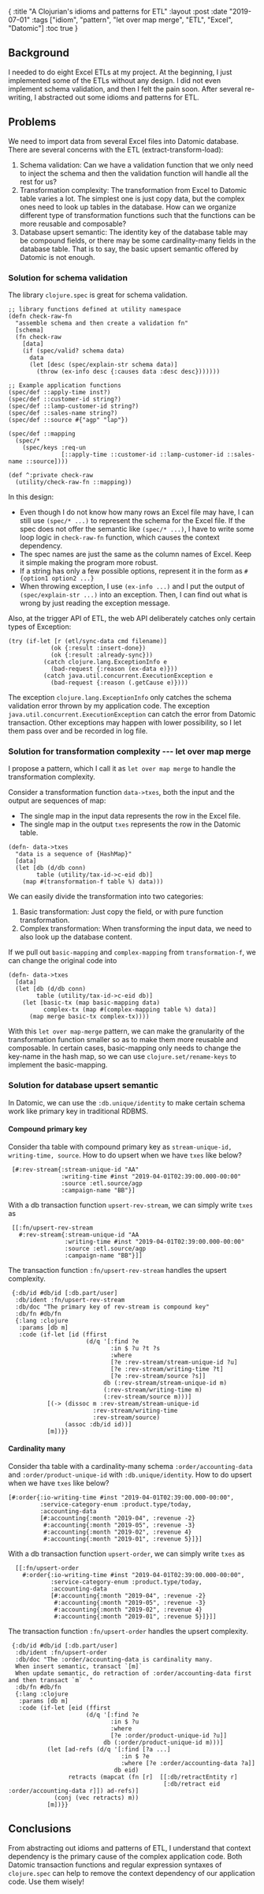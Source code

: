 {
 :title "A Clojurian's idioms and patterns for ETL"
 :layout :post
 :date "2019-07-01"
 :tags ["idiom", "pattern", "let over map merge", "ETL", "Excel", "Datomic"]
 :toc true
}

## Background

I needed to do eight Excel ETLs at my project. At the beginning, I just implemented some of the ETLs without any design. I did not even implement schema validation, and then I felt the pain soon. After several re-writing, I abstracted out some idioms and patterns for ETL.

## Problems

We need to import data from several Excel files into Datomic database. There are several concerns with the ETL (extract-transform-load):

1. Schema validation:
   Can we have a validation function that we only need to inject the schema and then the validation function will handle all the rest for us? 
2. Transformation complexity:
   The transformation from Excel to Datomic table varies a lot. The simplest one is just copy data, but the complex ones need to look up tables in the database. How can we organize different type of transformation functions such that the functions can be more reusable and composable?
3. Database upsert semantic:
   The identity key of the database table may be compound fields, or there may be some cardinality-many fields in the database table. That is to say, the basic upsert semantic offered by Datomic is not enough.

### Solution for schema validation

The library `clojure.spec` is great for schema validation. 
```
;; library functions defined at utility namespace
(defn check-raw-fn
  "assemble schema and then create a validation fn"
  [schema]
  (fn check-raw
    [data]
    (if (spec/valid? schema data)
      data
      (let [desc (spec/explain-str schema data)]
        (throw (ex-info desc {:causes data :desc desc}))))))

;; Example application functions
(spec/def ::apply-time inst?)
(spec/def ::customer-id string?)
(spec/def ::lamp-customer-id string?)
(spec/def ::sales-name string?)
(spec/def ::source #{"agp" "lap"})

(spec/def ::mapping
  (spec/* 
    (spec/keys :req-un
               [::apply-time ::customer-id ::lamp-customer-id ::sales-name ::source])))

(def ^:private check-raw
  (utility/check-raw-fn ::mapping))
```

In this design:
- Even though I do not know how many rows an Excel file may have, I can still use `(spec/* ...)` to represent the schema for the Excel file. If the spec does not offer the semantic like `(spec/* ...)`, I have to write some loop logic in `check-raw-fn` function, which causes the context dependency.
- The spec names are just the same as the column names of Excel. Keep it simple making the program more robust.
- If a string has only a few possible options, represent it in the form as `#{option1 option2 ...}`
- When throwing exception, I use `(ex-info ...)` and I put the output of `(spec/explain-str ...)` into an exception. Then, I can find out what is wrong by just reading the exception message.  
 
Also, at the trigger API of ETL, the web API deliberately catches only certain types of Exception:
```
(try (if-let [r (etl/sync-data cmd filename)]
            (ok {:result :insert-done})
            (ok {:result :already-sync}))
          (catch clojure.lang.ExceptionInfo e
            (bad-request {:reason (ex-data e)}))
          (catch java.util.concurrent.ExecutionException e
            (bad-request {:reason (.getCause e)})))
```

The exception `clojure.lang.ExceptionInfo` only catches the schema validation error thrown by my application code. The exception `java.util.concurrent.ExecutionException` can catch the error from Datomic transaction. Other exceptions may happen with lower possibility, so I let them pass over and be recorded in log file.

### Solution for transformation complexity --- let over map merge

I propose a pattern, which I call it as `let over map merge` to handle the transformation complexity.

Consider a transformation function `data->txes`, both the input and the output are sequences of map:
- The single map in the input data represents the row in the Excel file.
- The single map in the output `txes` represents the row in the Datomic table. 


```
(defn- data->txes
  "data is a sequence of {HashMap}"
  [data]
  (let [db (d/db conn)
        table (utility/tax-id->c-eid db)]
    (map #(transformation-f table %) data)))
```

We can easily divide the transformation into two categories:
1. Basic transformation: Just copy the field, or with pure function transformation.
2. Complex transformation: When transforming the input data, we need to also look up the database content.

If we pull out `basic-mapping` and `complex-mapping` from `transformation-f`, we can change the original code into
```
(defn- data->txes
  [data]
  (let [db (d/db conn)
        table (utility/tax-id->c-eid db)]
    (let [basic-tx (map basic-mapping data)
          complex-tx (map #(complex-mapping table %) data)]
      (map merge basic-tx complex-tx))))
```

With this `let over map-merge` pattern, we can make the granularity of the transformation function smaller so as to make them more reusable and composable. In certain cases, basic-mapping only needs to change the key-name in the hash map, so we can use `clojure.set/rename-keys` to implement the basic-mapping.

### Solution for database upsert semantic

In Datomic, we can use the `:db.unique/identity` to make certain schema work like primary key in traditional RDBMS. 

#### Compound primary key
Consider tha table with compound primary key as `stream-unique-id, writing-time, source`. How to do upsert when we have `txes` like below?
```
 [#:rev-stream{:stream-unique-id "AA"
               :writing-time #inst "2019-04-01T02:39:00.000-00:00"
               :source :etl.source/agp
               :campaign-name "BB"}]
```

With a db transaction function `upsert-rev-stream`, we can simply write `txes` as 
```
 [[:fn/upsert-rev-stream 
   #:rev-stream{:stream-unique-id "AA
                :writing-time #inst "2019-04-01T02:39:00.000-00:00"
                :source :etl.source/agp
                :campaign-name "BB"}]]
```

The transaction function `:fn/upsert-rev-stream` handles the upsert complexity.
```
 {:db/id #db/id [:db.part/user]
  :db/ident :fn/upsert-rev-stream
  :db/doc "The primary key of rev-stream is compound key"
  :db/fn #db/fn
  {:lang :clojure
   :params [db m]
   :code (if-let [id (ffirst
                      (d/q '[:find ?e
                             :in $ ?u ?t ?s
                             :where
                             [?e :rev-stream/stream-unique-id ?u]
                             [?e :rev-stream/writing-time ?t]
                             [?e :rev-stream/source ?s]]
                           db (:rev-stream/stream-unique-id m)
                           (:rev-stream/writing-time m)
                           (:rev-stream/source m)))]
           [(-> (dissoc m :rev-stream/stream-unique-id
                        :rev-stream/writing-time
                        :rev-stream/source)
                (assoc :db/id id))]
           [m])}}
```

#### Cardinality many
Consider tha table with a cardinality-many schema `:order/accounting-data` and `:order/product-unique-id` with `:db.unique/identity`. How to do upsert when we have `txes` like below?
```
[#:order{:io-writing-time #inst "2019-04-01T02:39:00.000-00:00",
         :service-category-enum :product.type/today,
         :accounting-data
         [#:accounting{:month "2019-04", :revenue -2}
          #:accounting{:month "2019-05", :revenue -3}
          #:accounting{:month "2019-02", :revenue 4}
          #:accounting{:month "2019-01", :revenue 5}]}]
```

With a db transaction function `upsert-order`, we can simply write `txes` as
```
  [[:fn/upsert-order
    #:order{:io-writing-time #inst "2019-04-01T02:39:00.000-00:00",
            :service-category-enum :product.type/today,
            :accounting-data
            [#:accounting{:month "2019-04", :revenue -2}
             #:accounting{:month "2019-05", :revenue -3}
             #:accounting{:month "2019-02", :revenue 4}
             #:accounting{:month "2019-01", :revenue 5}]}]]
```
 
The transaction function `:fn/upsert-order` handles the upsert complexity.
```
 {:db/id #db/id [:db.part/user]
  :db/ident :fn/upsert-order
  :db/doc "The :order/accounting-data is cardinality many.
  When insert semantic, transact `[m]`
  When update semantic, do retraction of :order/accounting-data first and then transact `m`  "
  :db/fn #db/fn
  {:lang :clojure
   :params [db m]
   :code (if-let [eid (ffirst
                      (d/q '[:find ?e
                             :in $ ?u
                             :where
                             [?e :order/product-unique-id ?u]]
                           db (:order/product-unique-id m)))]
           (let [ad-refs (d/q '[:find [?a ...]
                                :in $ ?e
                                :where [?e :order/accounting-data ?a]]
                              db eid)
                 retracts (mapcat (fn [r]  [[:db/retractEntity r]
                                            [:db/retract eid :order/accounting-data r]]) ad-refs)]
             (conj (vec retracts) m))
           [m])}}
```

## Conclusions

From abstracting out idioms and patterns of ETL, I understand that context dependency is the primary cause of the complex application code. Both Datomic transaction functions and regular expression syntaxes of `clojure.spec` can help to remove the context dependency of our application code. Use them wisely!

